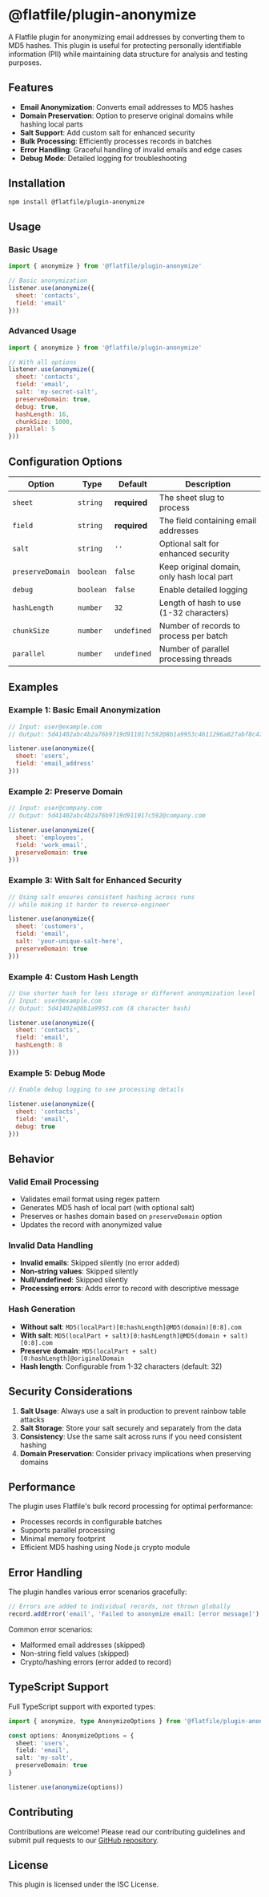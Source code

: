 # @flatfile/plugin-anonymize

A Flatfile plugin for anonymizing email addresses by converting them to MD5 hashes. This plugin is useful for protecting personally identifiable information (PII) while maintaining data structure for analysis and testing purposes.

## Features

- **Email Anonymization**: Converts email addresses to MD5 hashes
- **Domain Preservation**: Option to preserve original domains while hashing local parts
- **Salt Support**: Add custom salt for enhanced security
- **Bulk Processing**: Efficiently processes records in batches
- **Error Handling**: Graceful handling of invalid emails and edge cases
- **Debug Mode**: Detailed logging for troubleshooting

## Installation

```bash
npm install @flatfile/plugin-anonymize
```

## Usage

### Basic Usage

```javascript
import { anonymize } from '@flatfile/plugin-anonymize'

// Basic anonymization
listener.use(anonymize({
  sheet: 'contacts',
  field: 'email'
}))
```

### Advanced Usage

```javascript
import { anonymize } from '@flatfile/plugin-anonymize'

// With all options
listener.use(anonymize({
  sheet: 'contacts',
  field: 'email',
  salt: 'my-secret-salt',
  preserveDomain: true,
  debug: true,
  hashLength: 16,
  chunkSize: 1000,
  parallel: 5
}))
```

## Configuration Options

| Option | Type | Default | Description |
|--------|------|---------|-------------|
| `sheet` | `string` | **required** | The sheet slug to process |
| `field` | `string` | **required** | The field containing email addresses |
| `salt` | `string` | `''` | Optional salt for enhanced security |
| `preserveDomain` | `boolean` | `false` | Keep original domain, only hash local part |
| `debug` | `boolean` | `false` | Enable detailed logging |
| `hashLength` | `number` | `32` | Length of hash to use (1-32 characters) |
| `chunkSize` | `number` | `undefined` | Number of records to process per batch |
| `parallel` | `number` | `undefined` | Number of parallel processing threads |

## Examples

### Example 1: Basic Email Anonymization

```javascript
// Input: user@example.com
// Output: 5d41402abc4b2a76b9719d911017c592@8b1a9953c4611296a827abf8c47804d7.com

listener.use(anonymize({
  sheet: 'users',
  field: 'email_address'
}))
```

### Example 2: Preserve Domain

```javascript
// Input: user@company.com
// Output: 5d41402abc4b2a76b9719d911017c592@company.com

listener.use(anonymize({
  sheet: 'employees',
  field: 'work_email',
  preserveDomain: true
}))
```

### Example 3: With Salt for Enhanced Security

```javascript
// Using salt ensures consistent hashing across runs
// while making it harder to reverse-engineer

listener.use(anonymize({
  sheet: 'customers',
  field: 'email',
  salt: 'your-unique-salt-here',
  preserveDomain: true
}))
```

### Example 4: Custom Hash Length

```javascript
// Use shorter hash for less storage or different anonymization level
// Input: user@example.com
// Output: 5d41402a@8b1a9953.com (8 character hash)

listener.use(anonymize({
  sheet: 'contacts',
  field: 'email',
  hashLength: 8
}))
```

### Example 5: Debug Mode

```javascript
// Enable debug logging to see processing details

listener.use(anonymize({
  sheet: 'contacts',
  field: 'email',
  debug: true
}))
```

## Behavior

### Valid Email Processing
- Validates email format using regex pattern
- Generates MD5 hash of local part (with optional salt)
- Preserves or hashes domain based on `preserveDomain` option
- Updates the record with anonymized value

### Invalid Data Handling
- **Invalid emails**: Skipped silently (no error added)
- **Non-string values**: Skipped silently
- **Null/undefined**: Skipped silently
- **Processing errors**: Adds error to record with descriptive message

### Hash Generation
- **Without salt**: `MD5(localPart)[0:hashLength]@MD5(domain)[0:8].com`
- **With salt**: `MD5(localPart + salt)[0:hashLength]@MD5(domain + salt)[0:8].com`
- **Preserve domain**: `MD5(localPart + salt)[0:hashLength]@originalDomain`
- **Hash length**: Configurable from 1-32 characters (default: 32)

## Security Considerations

1. **Salt Usage**: Always use a salt in production to prevent rainbow table attacks
2. **Salt Storage**: Store your salt securely and separately from the data
3. **Consistency**: Use the same salt across runs if you need consistent hashing
4. **Domain Preservation**: Consider privacy implications when preserving domains

## Performance

The plugin uses Flatfile's bulk record processing for optimal performance:
- Processes records in configurable batches
- Supports parallel processing
- Minimal memory footprint
- Efficient MD5 hashing using Node.js crypto module

## Error Handling

The plugin handles various error scenarios gracefully:

```javascript
// Errors are added to individual records, not thrown globally
record.addError('email', 'Failed to anonymize email: [error message]')
```

Common error scenarios:
- Malformed email addresses (skipped)
- Non-string field values (skipped)
- Crypto/hashing errors (error added to record)

## TypeScript Support

Full TypeScript support with exported types:

```typescript
import { anonymize, type AnonymizeOptions } from '@flatfile/plugin-anonymize'

const options: AnonymizeOptions = {
  sheet: 'users',
  field: 'email',
  salt: 'my-salt',
  preserveDomain: true
}

listener.use(anonymize(options))
```

## Contributing

Contributions are welcome! Please read our contributing guidelines and submit pull requests to our [GitHub repository](https://github.com/FlatFilers/flatfile-plugins).

## License

This plugin is licensed under the ISC License.
